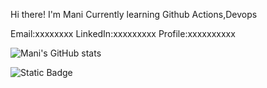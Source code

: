 Hi there!
I'm Mani
Currently learning Github Actions,Devops

Email:xxxxxxxx
LinkedIn:xxxxxxxxx
Profile:xxxxxxxxxx

![Mani's GitHub stats](https://github-readme-stats.vercel.app/api?username=cmanichandracse230578-hub&show_icons=true&theme=radical)

![Static Badge](https://img.shields.io/badge/build-passing-brightgreen?style=flat&logo=appveyor&logoColor=violet&logoSize=auto&label=healthiness&labelColor=abcdef&color=fedcba&cacheSeconds=3600)

